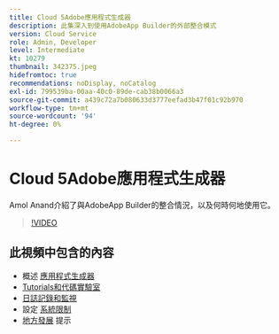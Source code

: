 ```yaml
---
title: Cloud 5Adobe應用程式生成器
description: 此集深入到使用AdobeApp Builder的外部整合模式
version: Cloud Service
role: Admin, Developer
level: Intermediate
kt: 10279
thumbnail: 342375.jpeg
hidefromtoc: true
recommendations: noDisplay, noCatalog
exl-id: 799539ba-00aa-40c0-89de-cab38b0066a3
source-git-commit: a439c72a7b080633d3777eefad3b47f01c92b970
workflow-type: tm+mt
source-wordcount: '94'
ht-degree: 0%

---
```


# Cloud 5Adobe應用程式生成器

Amol Anand介紹了與AdobeApp Builder的整合情況，以及何時何地使用它。

>[!VIDEO](https://video.tv.adobe.com/v/342375?quality=12&learn=on)

## 此視頻中包含的內容

+ 概述 [應用程式生成器](https://developer.adobe.com/app-builder/docs/overview/)
+ [Tutorials和代碼實驗室](https://developer.adobe.com/app-builder/docs/resources/)
+ [日誌記錄和監視](https://adobedocs.github.io/adobeio-runtime/guides/logging_monitoring.html#retrieving-activations-for-blocking-successful-calls)
+ 設定 [系統限制](https://adobedocs.github.io/adobeio-runtime/guides/system_settings.html)
+ [地方發展](https://developer.adobe.com/app-builder/docs/resources/debugging/) 提示

